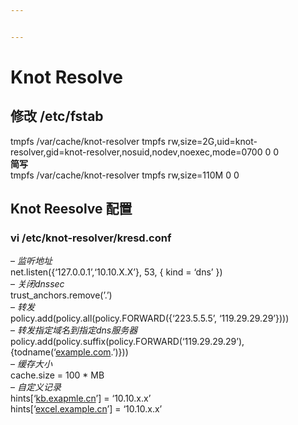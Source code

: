 ```yaml
---


---
```


<h1 id="knot-resolve">Knot Resolve</h1>
<h2 id="修改-etcfstab">修改 /etc/fstab</h2>
<p>tmpfs  /var/cache/knot-resolver  tmpfs  rw,size=2G,uid=knot-resolver,gid=knot-resolver,nosuid,nodev,noexec,mode=0700 0 0<br>
<strong>简写</strong><br>
tmpfs  /var/cache/knot-resolver  tmpfs  rw,size=110M 0 0</p>
<h2 id="knot-reesolve-配置">Knot Reesolve 配置</h2>
<h3 id="vi-etcknot-resolverkresd.conf">vi /etc/knot-resolver/kresd.conf</h3>
<p>– <em>监听地址</em><br>
net.listen({‘127.0.0.1’,‘10.10.X.X’}, 53, { kind = ‘dns’ })<br>
– <em>关闭dnssec</em><br>
trust_anchors.remove(’.’)<br>
– <em>转发</em><br>
policy.add(policy.all(policy.FORWARD({‘223.5.5.5’, ‘119.29.29.29’})))<br>
– <em>转发指定域名到指定dns服务器</em><br>
policy.add(policy.suffix(policy.FORWARD(‘119.29.29.29’),{todname(‘<a href="http://example.com">example.com</a>.’)}))<br>
– <em>缓存大小</em><br>
cache.size = 100 * MB<br>
– <em>自定义记录</em><br>
hints[‘<a href="http://kb.exapmle.cn">kb.exapmle.cn</a>’] = ‘10.10.x.x’<br>
hints[‘<a href="http://excel.example.cn">excel.example.cn</a>’] = ‘10.10.x.x’</p>

